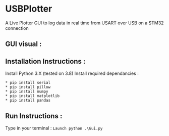 # USBPlotter

A Live Plotter GUI to log data in real time from USART over USB on a STM32 connection

## GUI visual :
[logo]: https://https://github.com/Luczia/USBPlotter/raw/master/src/visuals/CAPTURE.png "Photo of GUI"


## Installation Instructions :



Install Python 3.X (tested on 3.8)
Install required dependancies :

	* pip install serial
	* pip install pillow
	* pip install numpy
	* pip install matplotlib
	* pip install pandas
	

## Run Instructions :

Type in your terminal :
	```Launch python .\Gui.py```
	
